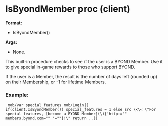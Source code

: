 # IsByondMember proc (client)
**Format:**
*   IsByondMember()
<!-- -->
**Args:**
*   None.


This built-in procedure checks to see if the user is a BYOND
Member. Use it to give special in-game rewards to those who support
BYOND. 

If the user is a Member, the result is the number of
days left (rounded up) on their Membership, or -1 for lifetime Members.
### Example:

```
 mob/var special_features mob/Login()
if(client.IsByondMember()) special_features = 1 else src \<\< \"For
special features, [become a BYOND Member](\){'http:=""
members.byond.com="" '=""}!\" return ..() 
```
